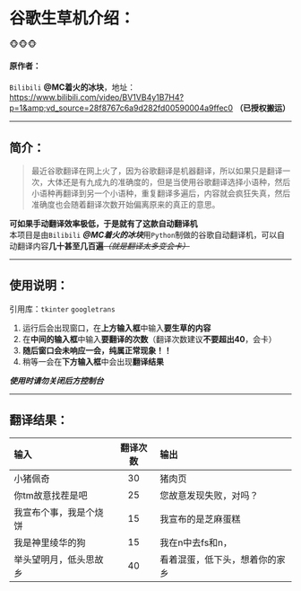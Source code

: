 # 谷歌生草机介绍：  
:monkey_face::monkey_face::monkey_face:  
  
#### 原作者：  
`Bilibili` __@MC着火的冰块__，地址：https://www.bilibili.com/video/BV1VB4y1B7H4?p=1&amp;vd_source=28f8767c6a9d282fd00590004a9ffec0
__（已授权搬运）__
***
## 简介：  
> 最近谷歌翻译在网上火了，因为谷歌翻译是机器翻译，所以如果只是翻译一次，大体还是有九成九的准确度的，但是当使用谷歌翻译选择小语种，然后小语种再翻译到另一个小语种，重复翻译多遍后，内容就会疯狂失真，然后准确度也会随着翻译次数开始偏离原来的真正的意思。  
  
__可如果手动翻译效率极低，于是就有了这款自动翻译机__  
本项目是由`Bilibili` ***@MC着火的冰块***用`Python`制做的谷歌自动翻译机，可以自动翻译内容**几十甚至几百遍**~~*（就是翻译太多变会卡）*~~  
***
## 使用说明：
引用库：`tkinter` `googletrans`  
  
1. 运行后会出现窗口，在**上方输入框**中输入**要生草的内容**  
2. 在**中间的输入框**中输入**要翻译的次数**（翻译次数建议**不要超出40**，会卡）  
3. **随后窗口会未响应一会，纯属正常现象！！**  
4. 稍等一会在**下方输入框**中会出现**翻译结果**  

*__使用时请勿关闭后方控制台__*
***
## 翻译结果：  
|输入|翻译次数|输出|
|:---|:---:|:---|
|小猪佩奇|30|猪肉页|
|你tm故意找茬是吧|25|您故意发现失败，对吗？|
|我宣布个事，我是个烧饼|15|我宣布的是芝麻蛋糕|
|我是神里绫华的狗|15|我在n中去fs和n，|
|举头望明月，低头思故乡|40|看着混蛋，低下头，想着你的家乡|
